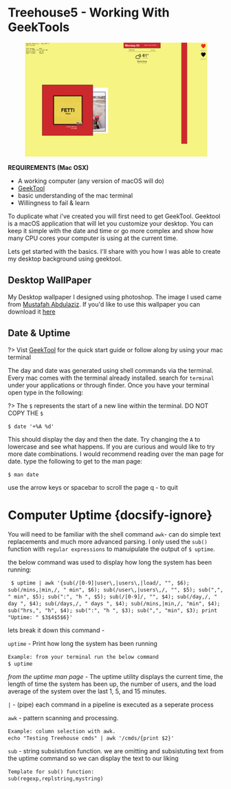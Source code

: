 # Treehouse5 - Working With GeekTools

<figure>
    <img src="media/img/desktopshot.jpeg" alt="Screenshot of Desktop" title="My Desktop">
</figure>

**REQUIREMENTS (Mac OSX)**
* A working computer (any version of macOS will do)
* [GeekTool](https://www.tynsoe.org/v2/geektool/documentation/)
* basic understanding of the mac terminal
* Willingness to fail & learn

To duplicate what i've created you will first need to get GeekTool. Geektool is a macOS application that will let you customize your desktop. You can keep it simple with the date and time or go more complex and show how many CPU cores your computer is using at the current time.

Lets get started with the basics. I'll share with you how I was able to create my desktop background using geektool.

## Desktop WallPaper

My Desktop wallpaper I designed using photoshop. The image I used came from [Mustafah Abdulaziz](http://www.mustafahabdulaziz.com). If you'd like to use this wallpaper you can download it [here](https://google.com)

## Date & Uptime

?> Vist [GeekTool](https://www.tynsoe.org/v2/geektool/documentation/) for the quick start guide or follow along by using your mac terminal

The day and date was generated using shell commands via the terminal. Every mac comes with the terminal already installed. search for `terminal` under your applications or through finder. Once you have your terminal open type in the following:

?> The `$` represents the start of a new line within the terminal. DO NOT COPY THE `$`

    $ date '+%A %d'

This should display the day and then the date. Try changing the `A` to lowercase and see what happens. If you are curious and would like to try more date combinations. I would recommend reading over the man page for date. type the following to get to the man page:

    $ man date

use the arrow keys or spacebar to scroll the page
q - to quit

# Computer Uptime {docsify-ignore}

You will need to be familiar with the shell command `awk`- can do simple text replacements and much more advanced parsing. I only used the `sub()` function with `regular expressions` to manuipulate the output of `$ uptime`.

the below command was used to display how long the system has been running:

     $ uptime | awk '{sub(/[0-9]|user\,|users\,|load/, "", $6); sub(/mins,|min,/, " min", $6); sub(/user\,|users\,/, "", $5); sub(",", " min", $5); sub(":", "h ", $5); sub(/[0-9]/, "", $4); sub(/day,/, " day ", $4); sub(/days,/, " days ", $4); sub(/mins,|min,/, "min", $4); sub("hrs,", "h", $4); sub(":", "h ", $3); sub(",", "min", $3); print "Uptime: " $3$4$5$6}'
    
lets break it down this command -

`uptime` - Print how long the system has been running 

    Example: from your terminal run the below command
    $ uptime

*from the uptime man page* - The uptime utility displays the current time, the length of time the system has been up, the number of users, and the load average of the system over the last 1, 5, and 15 minutes.

` | ` - (pipe) each command in a pipeline is executed as a seperate process

`awk` - pattern scanning and processing.

    Example: column selection with awk. 
    echo "Testing Treehouse cmds" | awk '/cmds/{print $2}'

`sub` - string subsistution function. we are omitting and subsistuting text from the uptime command so we can display the text to our liking 

    Template for sub() function:
    sub(regexp,replstring,mystring)
